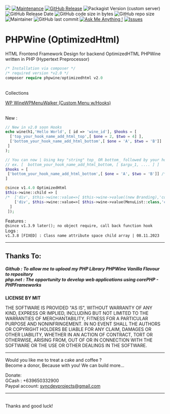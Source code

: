 <img src="https://img.shields.io/badge/license-MIT-blue">  [![Maintenance](https://img.shields.io/badge/Maintained%3F-yes-green.svg)](https://github.com/PHPWine/PHPWine/graphs/commit-activity) [![GitHub Release](https://img.shields.io/github/release/PHPWine/PHPWine.svg?style=flat)](https://github.com/PHPWine/PHPWine/releases) ![Packagist Version (custom server)](https://img.shields.io/packagist/v/phpwine/optimizedhtml?color=orange) ![GitHub Release Date](https://img.shields.io/github/release-date/PHPWine/PHPWine) ![GitHub code size in bytes](https://img.shields.io/github/languages/code-size/PHPWine/PHPWine) ![GitHub repo size](https://img.shields.io/github/repo-size/PHPWine/PHPWine) ![Maintainer](https://img.shields.io/badge/maintainer-LeinnerZednanref-green) ![GitHub last commit](https://img.shields.io/github/last-commit/PHPWine/PHPWine) [![Ask Me Anything !](https://img.shields.io/badge/Ask%20me-anything-1abc9c.svg)](https://github.com/PHPWine/PHPWine/issues/new) [![Issues](https://img.shields.io/github/issues-raw/PHPWine/PHPWine.svg?maxAge=25000)](https://github.com/PHPWine/PHPWine/issues)


# PHPWine (OptimizedHtml)
HTML Frontend Framework Design for backend OptimizedHTML PHPWine written in PHP (Hypertext Preprocessor) 

```PHP
/* Installation via composer */ 
/* required version *v2.0 */
composer require phpwine/optimizedhtml v2.0
```
<br /> Collections 

<a href="https://github.com/PHPWine/WineWPMenuWalker"> WP WineWPMenuWalker (Custom Menu w/Hooks)</a>

<br /> New :
```PHP
// New in v2.0 soon Hooks 
echo wine(h1,'Hello World', [ id => 'wine_id'], $hooks = [
  ['top_your_hook_name_add_html_top',[ $one = 2, $two = 4] ],
  ['bottom_your_hook_name_add_html_bottom',[ $one = 'A', $two = 'B']]
 ]  
);

// You can now | Using key "string" top_ OR bottom_ followed by your hook name ... 
// ex. [  bottom_your_hook_name_add_html_bottom, [ $argu_1, .... ] ]
$hooks = [
 ['bottom_your_hook_name_add_html_bottom',[ $one = 'A', $two = 'B']] /* this will display in the bottom element html */
]  
```
``` PHP
@since v1.4.0 OptimizedHtml
$this->wine::child => [
/*  ['div', $this->wine::value=>[ $this->wine->value((new Branding),'component_top_logo_header')]], this still works anyway */
    ['div', $this->wine::value=>[ $this->wine->value(MenuList::class,'component_top_right_menu', $this->links ) ]]
  ]
 ]);
```

Features :
<br /> ``` @since v1.3.9 later(); no object require, call back function hook ```
<br />
Logs :
<br /> ``` v1.3.8 [FIXED] : Class name attribute space child array | 08.11.2023 ```

<hr /> 

<h2>Thanks To:</h2>
<h5>
Github : To allow me to upload my PHP Library PHPWine Vanilla Flavour to repository<br /> 
php.net : The opportunity to develop web applications using corePHP - PHPFrameworks<br />
</h5>

__LICENSE BY MIT__

THE SOFTWARE IS PROVIDED "AS IS", WITHOUT WARRANTY OF ANY KIND, EXPRESS OR IMPLIED, INCLUDING BUT NOT LIMITED TO THE WARRANTIES OF MERCHANTABILITY, FITNESS FOR A PARTICULAR PURPOSE AND NONINFRINGEMENT. IN NO EVENT SHALL THE AUTHORS OR COPYRIGHT HOLDERS BE LIABLE FOR ANY CLAIM, DAMAGES OR OTHER LIABILITY, WHETHER IN AN ACTION OF CONTRACT, TORT OR OTHERWISE, ARISING FROM, OUT OF OR IN CONNECTION WITH THE SOFTWARE OR THE USE OR OTHER DEALINGS IN THE SOFTWARE.
<br />

<hr />
Would you like me to treat a cake and coffee ? <br />
Become a donor, Because with you! We can build more... 

Donate: <br />
GCash : +639650332900 <br /> 
Paypal account: syncdevprojects@gmail.com
<hr />
<br />
Thanks and good luck! 
